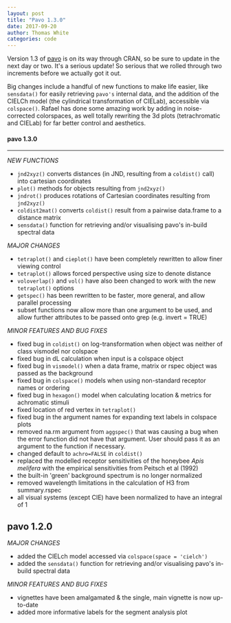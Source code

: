 ```yaml
---
layout: post
title: "Pavo 1.3.0"
date: 2017-09-20
author: Thomas White
categories: code 
---
```


Version 1.3 of [pavo](http://rafaelmaia.net/pavo/) is on its way through CRAN, so be sure to update in the next day or two. It's a serious update! So serious that we rolled through two increments before we actually got it out. 

Big changes include a handful of new functions to make life easier, like `sensdata()` for easily retrieving `pavo's` internal data, and the addition of the CIELCh model (the cylindrical transformation of CIELab), accessible via `colspace()`. Rafael has done some amazing work by adding in noise-corrected colorspaces, as well totally rewriting the 3d plots (tetrachromatic and CIELab) for far better control and aesthetics. 

#### pavo 1.3.0
------------------------------------------------------------------------------

_NEW FUNCTIONS_
* `jnd2xyz()` converts distances (in JND, resulting from a `coldist()` call) into cartesian coordinates
* `plot()` methods for objects resulting from `jnd2xyz()`
* `jndrot()` produces rotations of Cartesian coordinates resulting from `jnd2xyz()`
* `coldist2mat()` converts `coldist()` result from a pairwise data.frame to a distance matrix
* `sensdata()` function for retrieving and/or visualising pavo's in-build spectral data 

_MAJOR CHANGES_
* `tetraplot()` and `cieplot()` have been completely rewritten to allow finer viewing control
* `tetraplot()` allows forced perspective using size to denote distance
* `voloverlap()` and `vol()` have also been changed to work with the new `tetraplot()` options
* `getspec()` has been rewritten to be faster, more general, and allow parallel processing
* subset functions now allow more than one argument to be used, and allow further attributes to be passed onto grep (e.g. invert = TRUE)

_MINOR FEATURES AND BUG FIXES_
* fixed bug in `coldist()` on log-transformation when object was neither of class vismodel nor colspace
* fixed bug in dL calculation when input is a colspace object
* fixed bug in `vismodel()` when a data frame, matrix or rspec object was passed as the background
* fixed bug in `colspace()` models when using non-standard receptor names or ordering
* fixed bug in `hexagon()` model when calculating location & metrics for achromatic stimuli
* fixed location of red vertex in `tetraplot()`
* fixed bug in the argument names for expanding text labels in colspace plots
* removed na.rm argument from `aggspec()` that was causing a bug when the error function did not have that argument. User should pass it as an argument to the function if necessary.
* changed default to `achro=FALSE` in `coldist()` 
* replaced the modelled receptor sensitivities of the honeybee _Apis melifera_ with the empirical sensitivities from Peitsch et al (1992)
* the built-in 'green' background spectrum is no longer normalized
* removed wavelength limitations in the calculation of H3 from summary.rspec
* all visual systems (except CIE) have been normalized to have an integral of 1

**pavo 1.2.0**
------------------------------------------------------------------------------

_MAJOR CHANGES_
* added the CIELch model accessed via `colspace(space = 'cielch')`
* added the `sensdata()` function for retrieving and/or visualising pavo's in-build spectral data 

_MINOR FEATURES AND BUG FIXES_
* vignettes have been amalgamated & the single, main vignette is now up-to-date
* added more informative labels for the segment analysis plot
